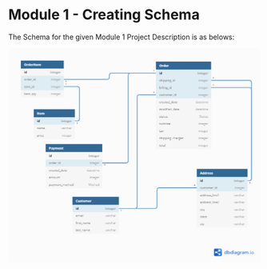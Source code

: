 # Module 1 - Creating Schema


The Schema for the given Module 1 Project Description is as belows:

![DB Schema](Schema%20(2).png)


